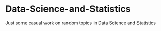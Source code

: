 # Data-Science-and-Statistics
Just some casual work on random topics in Data Science and Statistics
